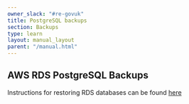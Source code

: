 ```yaml
---
owner_slack: "#re-govuk"
title: PostgreSQL backups
section: Backups
type: learn
layout: manual_layout
parent: "/manual.html"
---
```


## AWS RDS PostgreSQL Backups

Instructions for restoring RDS databases can be found [here](https://docs.publishing.service.gov.uk/manual/howto-backup-and-restore-in-aws-rds.html)
